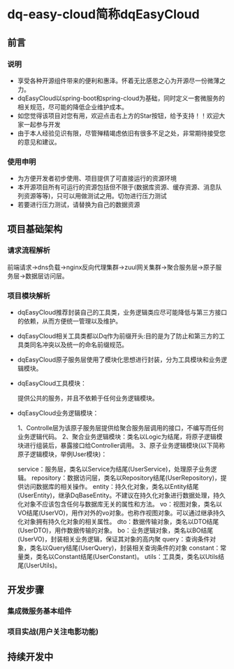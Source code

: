 # dq-easy-cloud简称dqEasyCloud
## 前言
###    说明
- 享受各种开源组件带来的便利和惠泽。怀着无比感恩之心为开源尽一份微薄之力。
- dqEasyCloud以spring-boot和spring-cloud为基础，同时定义一套微服务的相关规范，尽可能的降低企业维护成本。
- 如您觉得该项目对您有用，欢迎点击右上方的Star按钮，给予支持！！欢迎大家一起参与开发
- 由于本人经验见识有限，尽管殚精竭虑依旧有很多不足之处，非常期待接受您的意见和建议。

###     使用申明
- 为方便开发者初步使用、项目提供了可直接运行的资源环境
- 本开源项目所有可运行的资源包括但不限于(数据库资源、缓存资源、消息队列资源等等)，只可以用做测试之用。切勿进行压力测试
- 若要进行压力测试，请替换为自己的数据资源

## 项目基础架构
###  请求流程解析

前端请求->dns负载->nginx反向代理集群->zuul网关集群->聚合服务层->原子服务层->数据层访问层。<br/>

###  项目模块解析

- dqEasyCloud推荐封装自己的工具类，业务逻辑类应尽可能降低与第三方接口的依赖，从而方便统一管理以及维护。

- dqEasyCloud相关工具类都以Dq作为前缀开头:目的是为了防止和第三方的工具类同名冲突以及统一的命名前缀规范。

- dqEasyCloud原子服务层使用了模块化思想进行封装，分为工具模块和业务逻辑模块。

- dqEasyCloud工具模块：

  提供公共的服务，并且不依赖于任何业务逻辑模块。


- dqEasyCloud业务逻辑模块：

  1、Controlle层为该原子服务层提供给聚合服务层调用的接口，不编写而任何业务逻辑代码。
  2、聚合业务逻辑模块：类名以Logic为结尾，将原子逻辑模块进行组装后，暴露接口给Controller调用。
  3、原子业务逻辑模块(以下简称原子逻辑模块，举例User模块)：

  service：服务层，类名以Service为结尾(UserService)，处理原子业务逻辑。
  repository：数据访问层，类名以Repository结尾(UserRepository)，提供访问数据库的相关操作。
  entity：持久化对象，类名以Entity结尾(UserEntity)，继承DqBaseEntity。不建议在持久化对象进行数据处理，持久化对象不应该包含任何与数据库无关的属性和方法。
  vo：视图对象，类名以VO结尾(UserVO)，用作对外的vo对象。也称作视图对象。可以通过继承持久化对象拥有持久化对象的相关属性。
  dto：数据传输对象，类名以DTO结尾(UserDTO)，用作数据传输的对象。
  bo：业务逻辑对象，类名以BO结尾(UserVO)，封装相关业务逻辑，保证其对象的高内聚
  query：查询条件对象，类名以Query结尾(UserQuery)，封装相关查询条件的对象
  constant：常量类，类名以Constant结尾(UserConstant)。
  utils：工具类，类名以Utils结尾(UserUtils)。



## 开发步骤
###     集成微服务基本组件


###     项目实战(用户关注电影功能)

## 持续开发中
